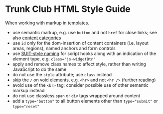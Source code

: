 # Trunk Club HTML Style Guide

When working with markup in templates.

- use semantic markup, e.g. use `button` and not `href` for close links; see also [content categories](https://developer.mozilla.org/en-US/docs/Web/Guide/HTML/Content_categories)
- use `id` only for the dom-insertion of content containers (i.e. layout areas, regions), named anchors and form controls
- use [SUIT-style naming](https://github.com/suitcss/suit/blob/master/doc/naming-conventions.md#js-someName) for script hooks along with an indication of the element type, e.g. `class="js-widgetBtn"`
- apply and remove class names to affect style, rather than writing JavaScript to do the same
- do not use the `style` attribute; use `class` instead
- skip the `/` on [void elements](http://www.456bereastreet.com/archive/201005/void_empty_elements_and_self-closing_start_tags_in_html/), e.g. `<hr>` and not `<hr />` ([further reading](http://www.colorglare.com/2014/02/03/to-close-or-not-to-close.html))
- avoid use of the `<br>` tag; consider possible use of other semantic markup instead
- do not use classless `span` or `div` tags wrapped around content
- add a `type="button"` to all button elements other than `type="submit"` or `type="reset"`